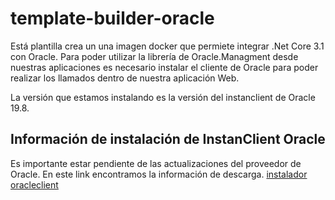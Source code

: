# template-builder-oracle

Está plantilla crea un una imagen docker que permiete integrar .Net Core 3.1 con Oracle. Para poder utilizar la librería de Oracle.Managment desde nuestras aplicaciones es necesario instalar el cliente de Oracle para poder realizar los llamados dentro de nuestra aplicación Web.

La versión que estamos instalando es la versión del instanclient de Oracle 19.8.

## Información de instalación de InstanClient Oracle

Es importante estar pendiente de las actualizaciones del proveedor de Oracle. En este link encontramos la información de descarga. [instalador oracleclient](https://www.oracle.com/database/technologies/instant-client/linux-x86-64-downloads.html)
